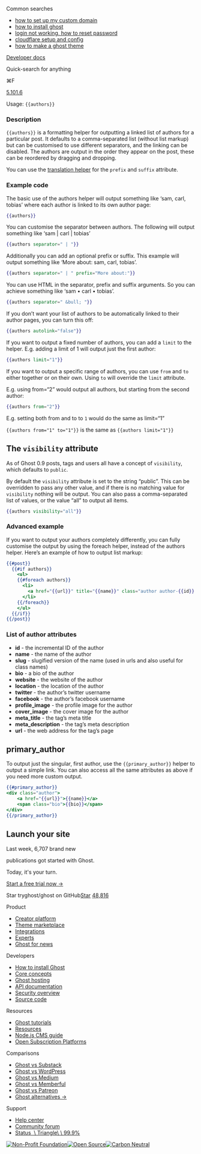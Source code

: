 Common searches

- [how to set up my custom domain](https://ghost.org/help/using-custom-domains/)
- [how to install ghost](https://ghost.org/docs/install/)
- [login not working, how to reset password](https://ghost.org/help/how-do-i-reset-my-password/)
- [cloudflare setup and config](https://ghost.org/help/cloudflare-domain-setup/)
- [how to make a ghost theme](https://ghost.org/docs/themes/)

[Developer docs](https://ghost.org/docs/)

Quick-search for anything

⌘F

[5.101.6](https://github.com/tryghost/ghost/)

Usage: `{{authors}}`

### Description

`{{authors}}` is a formatting helper for outputting a linked list of authors for a particular post. It defaults to a comma-separated list (without list markup) but can be customised to use different separators, and the linking can be disabled. The authors are output in the order they appear on the post, these can be reordered by dragging and dropping.

You can use the [translation helper](https://ghost.org/docs/themes/helpers/translate/) for the `prefix` and `suffix` attribute.

### Example code

The basic use of the authors helper will output something like ‘sam, carl, tobias’ where each author is linked to its own author page:

```handlebars
{{authors}}

```

You can customise the separator between authors. The following will output something like ‘sam \| carl \| tobias’

```handlebars
{{authors separator=" | "}}

```

Additionally you can add an optional prefix or suffix. This example will output something like ‘More about: sam, carl, tobias’.

```handlebars
{{authors separator=" | " prefix="More about:"}}

```

You can use HTML in the separator, prefix and suffix arguments. So you can achieve something like ‘sam • carl • tobias’.

```handlebars
{{authors separator=" &bull; "}}

```

If you don’t want your list of authors to be automatically linked to their author pages, you can turn this off:

```handlebars
{{authors autolink="false"}}

```

If you want to output a fixed number of authors, you can add a `limit` to the helper. E.g. adding a limit of 1 will output just the first author:

```handlebars
{{authors limit="1"}}

```

If you want to output a specific range of authors, you can use `from` and `to` either together or on their own. Using `to` will override the `limit` attribute.

E.g. using from=“2” would output all authors, but starting from the second author:

```handlebars
{{authors from="2"}}

```

E.g. setting both from and to to `1` would do the same as limit=“1”

`{{authors from="1" to="1"}}` is the same as `{{authors limit="1"}}`

## The `visibility` attribute

As of Ghost 0.9 posts, tags and users all have a concept of `visibility`, which defaults to `public`.

By default the `visibility` attribute is set to the string “public”. This can be overridden to pass any other value, and if there is no matching value for `visibility` nothing will be output. You can also pass a comma-separated list of values, or the value “all” to output all items.

```handlebars
{{authors visibility="all"}}

```

### Advanced example

If you want to output your authors completely differently, you can fully customise the output by using the foreach helper, instead of the authors helper. Here’s an example of how to output list markup:

```handlebars
{{#post}}
  {{#if authors}}
    <ul>
    {{#foreach authors}}
      <li>
        <a href="{{url}}" title="{{name}}" class="author author-{{id}} {{slug}}">{{name}}</a>
      </li>
    {{/foreach}}
    </ul>
  {{/if}}
{{/post}}

```

### List of author attributes

- **id** \- the incremental ID of the author
- **name** \- the name of the author
- **slug** \- slugified version of the name (used in urls and also useful for class names)
- **bio** \- a bio of the author
- **website** \- the website of the author
- **location** \- the location of the author
- **twitter** \- the author’s twitter username
- **facebook** \- the author’s facebook username
- **profile\_image** \- the profile image for the author
- **cover\_image** \- the cover image for the author
- **meta\_title** \- the tag’s meta title
- **meta\_description** \- the tag’s meta description
- **url** \- the web address for the tag’s page

## primary\_author

To output just the singular, first author, use the `{{primary_author}}` helper to output a simple link. You can also access all the same attributes as above if you need more custom output.

```handlebars
{{#primary_author}}
<div class="author">
    <a href="{{url}}">{{name}}</a>
    <span class="bio">{{bio}}</span>
</div>
{{/primary_author}}

```

## Launch your site

Last week, 6,707 brand new

publications got started with Ghost.

Today, it's your turn.

[Start a free trial now →](https://account.ghost.org/signup/)

Star tryghost/ghost on GitHub[Star](https://github.com/tryghost/ghost) [48,816](https://github.com/tryghost/ghost/stargazers)

Product

- [Creator platform](https://ghost.org/)
- [Theme marketplace](https://ghost.org/marketplace/)
- [Integrations](https://ghost.org/integrations/)
- [Experts](https://ghost.org/experts/)
- [Ghost for news](https://ghost.org/news/)

Developers

- [How to install Ghost](https://ghost.org/docs/install/)
- [Core concepts](https://ghost.org/docs/)
- [Ghost hosting](https://ghost.org/pricing/)
- [API documentation](https://ghost.org/docs/content-api/)
- [Security overview](https://ghost.org/docs/security/)
- [Source code](https://github.com/TryGhost/Ghost)

Resources

- [Ghost tutorials](https://ghost.org/tutorials/)
- [Resources](https://ghost.org/resources/)
- [Node.js CMS guide](https://nodecms.guide/)
- [Open Subscription Platforms](https://opensubscriptionplatforms.com/)

Comparisons

- [Ghost vs Substack](https://ghost.org/vs/substack/)
- [Ghost vs WordPress](https://ghost.org/vs/wordpress/)
- [Ghost vs Medium](https://ghost.org/vs/medium/)
- [Ghost vs Memberful](https://ghost.org/vs/memberful/)
- [Ghost vs Patreon](https://ghost.org/vs/patreon/)
- [Ghost alternatives →](https://ghost.org/alternatives/)

Support

- [Help center](https://ghost.org/help/)
- [Community forum](https://forum.ghost.org/)
- [Status  \\
Triangle\\
\\
99.9%](https://status.ghost.org/)

[![Non-Profit Foundation](https://ghost.org/images/logos/indie.svg)](https://ghost.org/about/)[![Open Source](https://ghost.org/images/logos/opensource.svg)](https://github.com/tryghost)[![Carbon Neutral](https://ghost.org/images/logos/carbonneutral.svg)](https://climate.stripe.com/6MNofu)